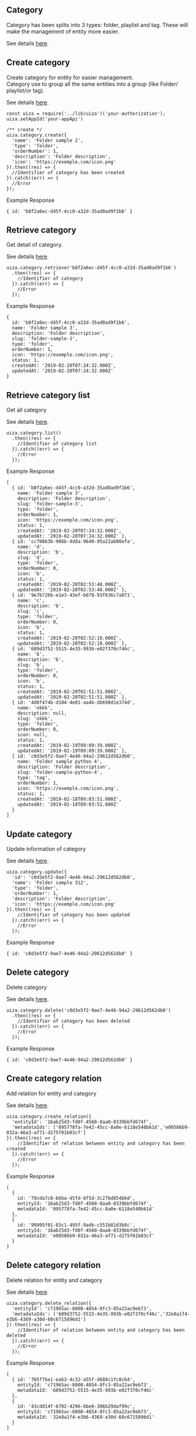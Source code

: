 ## Category
Category has been splits into 3 types: folder, playlist and tag. These will make the management of entity more easier.

See details [here](https://docs.uiza.io/#category).

## Create category
Create category for entity for easier management.\
Category use to group all the same entities into a group (like Folder/ playlist/or tag).

See details [here](https://docs.uiza.io/#create-category).

```node
const uiza = require('../lib/uiza')('your-authorization');
uiza.setAppId('your-appApi')

/** create */
uiza.category.create({
  'name': 'Folder sample 2',
  'type': 'folder',
  'orderNumber': 1,
  'description': 'Folder description',
  'icon': 'https://exemple.com/icon.png'
}).then((res) => {
  //Identifier of category has been created
}).catch((err) => {
  //Error
});
```

Example Response

```node
{ id: 'b8f2a6ec-d45f-4cc0-a32d-35ad0ad9f1b6' }
```

## Retrieve category
Get detail of category.

See details [here](https://docs.uiza.io/?shell#retrieve-category).

```node
uiza.category.retrieve('b8f2a6ec-d45f-4cc0-a32d-35ad0ad9f1b6')
  .then((res) => {
    //Identifier of category
  }).catch((err) => {
    //Error
  });
```

Example Response

```node
{ 
  id: 'b8f2a6ec-d45f-4cc0-a32d-35ad0ad9f1b6',
  name: 'Folder sample 3',
  description: 'Folder description',
  slug: 'folder-sample-3',
  type: 'folder',
  orderNumber: 1,
  icon: 'https://exemple.com/icon.png',
  status: 1,
  createdAt: '2019-02-20T07:24:32.000Z',
  updatedAt: '2019-02-20T07:24:32.000Z'
}
```

## Retrieve category list
Get all category

See details [here](https://docs.uiza.io/#retrieve-category-list).

```node
uiza.category.list()
  .then((res) => {
    //Identifier of category list
  }).catch((err) => {
    //Error
  });
```

Example Response

```node
[
  { id: 'b8f2a6ec-d45f-4cc0-a32d-35ad0ad9f1b6',
    name: 'Folder sample 3',
    description: 'Folder description',
    slug: 'folder-sample-3',
    type: 'folder',
    orderNumber: 1,
    icon: 'https://exemple.com/icon.png',
    status: 1,
    createdAt: '2019-02-20T07:24:32.000Z',
    updatedAt: '2019-02-20T07:24:32.000Z' },
  { id: 'cc70863b-906b-4dda-9640-95a22ab08efa',
    name: 'd',
    description: 'b',
    slug: 'd',
    type: 'folder',
    orderNumber: 0,
    icon: 'b',
    status: 1,
    createdAt: '2019-02-20T02:53:48.000Z',
    updatedAt: '2019-02-20T02:53:48.000Z' },
  { id: '9e7b726b-e1e3-43ef-b078-93f636c7a071',
    name: 'c',
    description: 'b',
    slug: 'c',
    type: 'folder',
    orderNumber: 0,
    icon: 'b',
    status: 1,
    createdAt: '2019-02-20T02:52:18.000Z',
    updatedAt: '2019-02-20T02:52:18.000Z' },
  { id: '689d3752-5515-4e35-993b-e02f370cf46c',
    name: 'b',
    description: 'b',
    slug: 'b',
    type: 'folder',
    orderNumber: 0,
    icon: 'b',
    status: 1,
    createdAt: '2019-02-20T02:51:51.000Z',
    updatedAt: '2019-02-20T02:51:51.000Z' },
  { id: '4d0f474b-d184-4e01-aa4b-db698d1e374d',
    name: 'okkk',
    description: null,
    slug: 'okkk',
    type: 'folder',
    orderNumber: 0,
    icon: null,
    status: 1,
    createdAt: '2019-02-19T09:09:39.000Z',
    updatedAt: '2019-02-19T09:09:39.000Z' },
  { id: 'c0d3e5f2-9ae7-4e46-94a2-29612d562db0',
    name: 'Folder sample python 4',
    description: 'Folder description',
    slug: 'folder-sample-python-4',
    type: 'tag',
    orderNumber: 1,
    icon: 'https://exemple.com/icon.png',
    status: 1,
    createdAt: '2019-02-18T09:03:51.000Z',
    updatedAt: '2019-02-18T09:03:51.000Z'
  } 
]
```

## Update category
Update information of category

See details [here](https://docs.uiza.io/#update-category).

```node
uiza.category.update({
  'id': 'c0d3e5f2-9ae7-4e46-94a2-29612d562db0',
  'name': 'Folder sample 312',
  'type': 'folder',
  'orderNumber': 1,
  'description': 'Folder description',
  'icon': 'https://exemple.com/icon.png'
}).then((res) => {
    //Identifier of category has been updated
  }).catch((err) => {
    //Error
  });
```

Example Response

```node
{ id: 'c0d3e5f2-9ae7-4e46-94a2-29612d562db0' }
```

## Delete category
Delete category

See details [here](https://docs.uiza.io/#delete-category).

```node
uiza.category.delete('c0d3e5f2-9ae7-4e46-94a2-29612d562db0')
  .then((res) => {
    //Identifier of category has been deleted
  }).catch((err) => {
    //Error
  });
```

Example Response

```node
{ id: 'c0d3e5f2-9ae7-4e46-94a2-29612d562db0' }
```

## Create category relation
Add relation for entity and category

See details [here](https://docs.uiza.io/#create-category-relation).

```node
uiza.category.create_relation({
  'entityId': '16ab25d3-fd0f-4568-8aa0-0339bbfd674f',
  'metadataIds': ['095778fa-7e42-45cc-8a0e-6118e540b61d','e00586b9-032a-46a3-af71-d275f01b03cf']
}).then((res) => {
    //Identifier of relation between entity and category has been created
  }).catch((err) => {
    //Error
  });
```

Example Response

```node
[ 
  { 
    id: '79cda7c8-b6ba-45fd-8f5d-3c27bd854bbd',
    entityId: '16ab25d3-fd0f-4568-8aa0-0339bbfd674f',
    metadataId: '095778fa-7e42-45cc-8a0e-6118e540b61d'
  },
  { 
    id: '99995f01-83c1-495f-9adb-c551b81d3b8c',
    entityId: '16ab25d3-fd0f-4568-8aa0-0339bbfd674f',
    metadataId: 'e00586b9-032a-46a3-af71-d275f01b03cf'
  }
]
```

## Delete category relation
Delete relation for entity and category

See details [here](https://docs.uiza.io/#delete-category-relation).

```node
uiza.category.delete_relation({
  'entityId': 'c71965ac-8808-4854-8fc3-85a22ac9eb73',
  'metadataIds': ['689d3752-5515-4e35-993b-e02f370cf46c','32e8a1f4-e3b6-4369-a30d-60c6715896d1']
}).then((res) => {
    //Identifier of relation between entity and category has been deleted
  }).catch((err) => {
    //Error
  });
```

Example Response

```node
[
  { id: '765f7be1-eab3-4c32-a55f-d688c1fc8cb4',
    entityId: 'c71965ac-8808-4854-8fc3-85a22ac9eb73',
    metadataId: '689d3752-5515-4e35-993b-e02f370cf46c'
  },
  { 
    id: '43cdd14f-6702-4296-bbe6-306b29daf99c',
    entityId: 'c71965ac-8808-4854-8fc3-85a22ac9eb73',
    metadataId: '32e8a1f4-e3b6-4369-a30d-60c6715896d1'
  }
]
```
